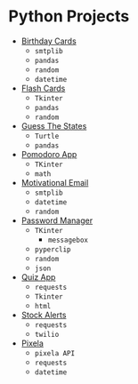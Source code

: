 # Python Projects
- [Birthday Cards](./BirthdayCards/main.py)
    - `smtplib`
    - `pandas`
    - `random`
    - `datetime`
- [Flash Cards](./FlashCards/flashy/main.py)
    - `Tkinter`
    - `pandas`
    - `random`
- [Guess The States](./GuessTheStates/GUESSTHESTATES.md)
    - `Turtle`
    - `pandas`
- [Pomodoro App](./PomodoroApp/PomodoroApp.md)
    - `TKinter`
    - `math`
- [Motivational Email](./MotivationalEmails/main.py)
    - `smtplib`
    - `datetime`
    - `random`
- [Password Manager](./PasswordManager/main.py)
    - `TKinter`
        - `messagebox`
    - `pyperclip`
    - `random`
    - `json`
- [Quiz App](./QuizApp/main.py)
    - `requests`
    - `Tkinter`
    - `html`
- [Stock Alerts](./StocksAlerts/main.py)
    - `requests`
    - `twilio`
- [Pixela](./Pixela/main.py)
    - `pixela API`
    - `requests`
    - `datetime`
